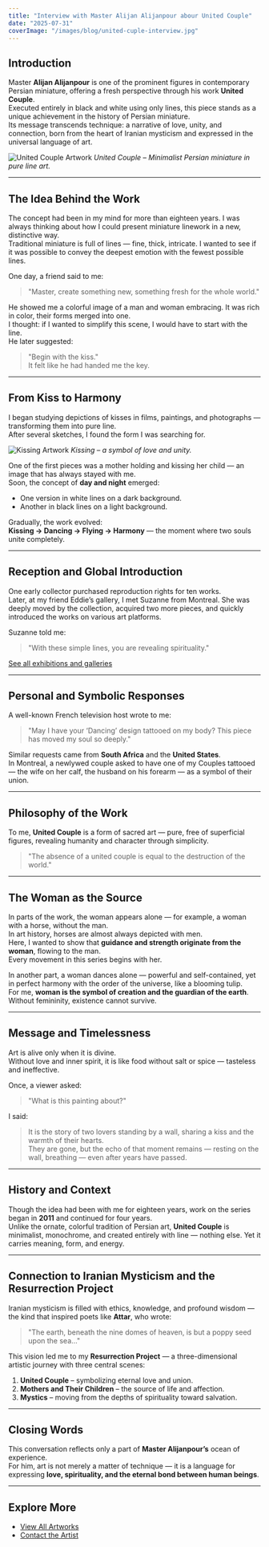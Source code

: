 ```yaml
---
title: "Interview with Master Alijan Alijanpour abour United Couple"
date: "2025-07-31"
coverImage: "/images/blog/united-cuple-interview.jpg"
---
```


## Introduction
Master **Alijan Alijanpour** is one of the prominent figures in contemporary Persian miniature, offering a fresh perspective through his work **United Couple**.  
Executed entirely in black and white using only lines, this piece stands as a unique achievement in the history of Persian miniature.  
Its message transcends technique: a narrative of love, unity, and connection, born from the heart of Iranian mysticism and expressed in the universal language of art.

![United Couple Artwork](/artworks/unitedcuple01.jpg)
*United Couple – Minimalist Persian miniature in pure line art.*

---

## The Idea Behind the Work
The concept had been in my mind for more than eighteen years. I was always thinking about how I could present miniature linework in a new, distinctive way.  
Traditional miniature is full of lines — fine, thick, intricate. I wanted to see if it was possible to convey the deepest emotion with the fewest possible lines.

One day, a friend said to me:  
> "Master, create something new, something fresh for the whole world."

He showed me a colorful image of a man and woman embracing. It was rich in color, their forms merged into one.  
I thought: if I wanted to simplify this scene, I would have to start with the line.  
He later suggested:  
> "Begin with the kiss."  
It felt like he had handed me the key.

---

## From Kiss to Harmony
I began studying depictions of kisses in films, paintings, and photographs — transforming them into pure line.  
After several sketches, I found the form I was searching for.  

![Kissing Artwork](/artworks/kissing.jpg)
*Kissing – a symbol of love and unity.*

One of the first pieces was a mother holding and kissing her child — an image that has always stayed with me.  
Soon, the concept of **day and night** emerged:  
- One version in white lines on a dark background.  
- Another in black lines on a light background.  

Gradually, the work evolved:  
**Kissing → Dancing → Flying → Harmony** — the moment where two souls unite completely.

---

## Reception and Global Introduction
One early collector purchased reproduction rights for ten works.  
Later, at my friend Eddie’s gallery, I met Suzanne from Montreal. She was deeply moved by the collection, acquired two more pieces, and quickly introduced the works on various art platforms.  

Suzanne told me:  
> "With these simple lines, you are revealing spirituality."

[See all exhibitions and galleries](/gallery)

---

## Personal and Symbolic Responses
A well-known French television host wrote to me:  
> "May I have your ‘Dancing’ design tattooed on my body? This piece has moved my soul so deeply."

Similar requests came from **South Africa** and the **United States**.  
In Montreal, a newlywed couple asked to have one of my Couples tattooed — the wife on her calf, the husband on his forearm — as a symbol of their union.

---

## Philosophy of the Work
To me, **United Couple** is a form of sacred art — pure, free of superficial figures, revealing humanity and character through simplicity.  

> "The absence of a united couple is equal to the destruction of the world."

---

## The Woman as the Source
In parts of the work, the woman appears alone — for example, a woman with a horse, without the man.  
In art history, horses are almost always depicted with men.  
Here, I wanted to show that **guidance and strength originate from the woman**, flowing to the man.  
Every movement in this series begins with her.

In another part, a woman dances alone — powerful and self-contained, yet in perfect harmony with the order of the universe, like a blooming tulip.  
For me, **woman is the symbol of creation and the guardian of the earth**. Without femininity, existence cannot survive.

---

## Message and Timelessness
Art is alive only when it is divine.  
Without love and inner spirit, it is like food without salt or spice — tasteless and ineffective.

Once, a viewer asked:  
> "What is this painting about?"

I said:  
> It is the story of two lovers standing by a wall, sharing a kiss and the warmth of their hearts.  
They are gone, but the echo of that moment remains — resting on the wall, breathing — even after years have passed.

---

## History and Context
Though the idea had been with me for eighteen years, work on the series began in **2011** and continued for four years.  
Unlike the ornate, colorful tradition of Persian art, **United Couple** is minimalist, monochrome, and created entirely with line — nothing else. Yet it carries meaning, form, and energy.

---

## Connection to Iranian Mysticism and the Resurrection Project
Iranian mysticism is filled with ethics, knowledge, and profound wisdom — the kind that inspired poets like **Attar**, who wrote:  
> "The earth, beneath the nine domes of heaven, is but a poppy seed upon the sea…"

This vision led me to my **Resurrection Project** — a three-dimensional artistic journey with three central scenes:  
1. **United Couple** – symbolizing eternal love and union.  
2. **Mothers and Their Children** – the source of life and affection.  
3. **Mystics** – moving from the depths of spirituality toward salvation.  



---

## Closing Words
This conversation reflects only a part of **Master Alijanpour’s** ocean of experience.  
For him, art is not merely a matter of technique — it is a language for expressing **love, spirituality, and the eternal bond between human beings**.

---

## Explore More
- [View All Artworks](/gallery)
- [Contact the Artist](/connect)